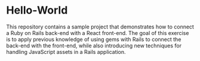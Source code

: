# Hello-World
This repository contains a sample project that demonstrates how to connect a Ruby on Rails back-end with a React front-end.  The goal of this exercise is to apply previous knowledge of using gems with Rails to connect the back-end with the front-end, while also introducing new techniques for handling JavaScript assets in a Rails application.
